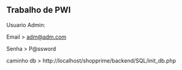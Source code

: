 ## Trabalho de PWI

Usuario Admin:

Email > adm@adm.com

Senha > P@ssword

caminho db > http://localhost/shopprime/backend/SQL/init_db.php